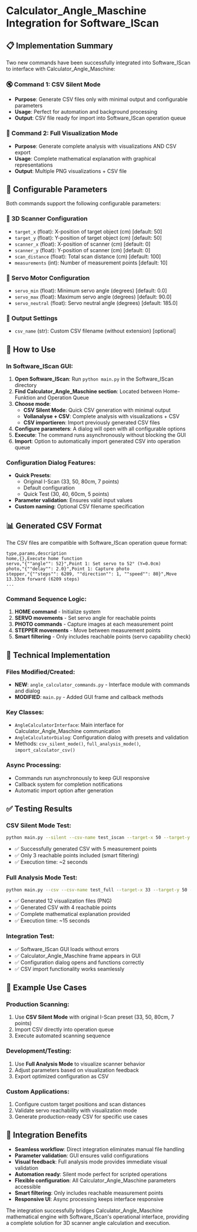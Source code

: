 # Calculator_Angle_Maschine Integration for Software_IScan

## 📋 Implementation Summary

Two new commands have been successfully integrated into Software_IScan to interface with Calculator_Angle_Maschine:

### 🔇 Command 1: CSV Silent Mode
- **Purpose**: Generate CSV files only with minimal output and configurable parameters
- **Usage**: Perfect for automation and background processing
- **Output**: CSV file ready for import into Software_IScan operation queue

### 🎨 Command 2: Full Visualization Mode  
- **Purpose**: Generate complete analysis with visualizations AND CSV export
- **Usage**: Complete mathematical explanation with graphical representations
- **Output**: Multiple PNG visualizations + CSV file

## 🎯 Configurable Parameters

Both commands support the following configurable parameters:

### 📐 3D Scanner Configuration
- `target_x` (float): X-position of target object (cm) [default: 50]
- `target_y` (float): Y-position of target object (cm) [default: 50]  
- `scanner_x` (float): X-position of scanner (cm) [default: 0]
- `scanner_y` (float): Y-position of scanner (cm) [default: 0]
- `scan_distance` (float): Total scan distance (cm) [default: 100]
- `measurements` (int): Number of measurement points [default: 10]

### 🔧 Servo Motor Configuration
- `servo_min` (float): Minimum servo angle (degrees) [default: 0.0]
- `servo_max` (float): Maximum servo angle (degrees) [default: 90.0]
- `servo_neutral` (float): Servo neutral angle (degrees) [default: 185.0]

### 📁 Output Settings
- `csv_name` (str): Custom CSV filename (without extension) [optional]

## 🚀 How to Use

### In Software_IScan GUI:
1. **Open Software_IScan**: Run `python main.py` in the Software_IScan directory
2. **Find Calculator_Angle_Maschine section**: Located between Home-Funktion and Operation Queue
3. **Choose mode**:
   - **CSV Silent Mode**: Quick CSV generation with minimal output
   - **Vollanalyse + CSV**: Complete analysis with visualizations + CSV
   - **CSV importieren**: Import previously generated CSV files
4. **Configure parameters**: A dialog will open with all configurable options
5. **Execute**: The command runs asynchronously without blocking the GUI
6. **Import**: Option to automatically import generated CSV into operation queue

### Configuration Dialog Features:
- **Quick Presets**: 
  - Original I-Scan (33, 50, 80cm, 7 points)
  - Default configuration
  - Quick Test (30, 40, 60cm, 5 points)
- **Parameter validation**: Ensures valid input values
- **Custom naming**: Optional CSV filename specification

## 📊 Generated CSV Format

The CSV files are compatible with Software_IScan operation queue format:

```csv
type,params,description
home,{},Execute home function
servo,"{""angle"": 52}",Point 1: Set servo to 52° (Y=0.0cm)
photo,"{""delay"": 2.0}",Point 1: Capture photo
stepper,"{""steps"": 6209, ""direction"": 1, ""speed"": 80}",Move 13.33cm forward (6209 steps)
...
```

### Command Sequence Logic:
1. **HOME command** - Initialize system
2. **SERVO movements** - Set servo angle for reachable points
3. **PHOTO commands** - Capture images at each measurement point
4. **STEPPER movements** - Move between measurement points
5. **Smart filtering** - Only includes reachable points (servo capability check)

## 🔧 Technical Implementation

### Files Modified/Created:
- **NEW**: `angle_calculator_commands.py` - Interface module with commands and dialog
- **MODIFIED**: `main.py` - Added GUI frame and callback methods

### Key Classes:
- `AngleCalculatorInterface`: Main interface for Calculator_Angle_Maschine communication
- `AngleCalculatorDialog`: Configuration dialog with presets and validation
- Methods: `csv_silent_mode()`, `full_analysis_mode()`, `import_calculator_csv()`

### Async Processing:
- Commands run asynchronously to keep GUI responsive
- Callback system for completion notifications
- Automatic import option after generation

## ✅ Testing Results

### CSV Silent Mode Test:
```bash
python main.py --silent --csv-name test_iscan --target-x 50 --target-y 50 --scan-distance 80 --measurements 5
```
- ✅ Successfully generated CSV with 5 measurement points
- ✅ Only 3 reachable points included (smart filtering)
- ✅ Execution time: ~2 seconds

### Full Analysis Mode Test:
```bash
python main.py --csv --csv-name test_full --target-x 33 --target-y 50 --scan-distance 80 --measurements 7
```
- ✅ Generated 12 visualization files (PNG)
- ✅ Generated CSV with 4 reachable points
- ✅ Complete mathematical explanation provided
- ✅ Execution time: ~15 seconds

### Integration Test:
- ✅ Software_IScan GUI loads without errors
- ✅ Calculator_Angle_Maschine frame appears in GUI
- ✅ Configuration dialog opens and functions correctly
- ✅ CSV import functionality works seamlessly

## 🎯 Example Use Cases

### Production Scanning:
1. Use **CSV Silent Mode** with original I-Scan preset (33, 50, 80cm, 7 points)
2. Import CSV directly into operation queue
3. Execute automated scanning sequence

### Development/Testing:
1. Use **Full Analysis Mode** to visualize scanner behavior
2. Adjust parameters based on visualization feedback
3. Export optimized configuration as CSV

### Custom Applications:
1. Configure custom target positions and scan distances
2. Validate servo reachability with visualization mode
3. Generate production-ready CSV for specific use cases

## 🔄 Integration Benefits

- **Seamless workflow**: Direct integration eliminates manual file handling
- **Parameter validation**: GUI ensures valid configurations
- **Visual feedback**: Full analysis mode provides immediate visual validation
- **Automation ready**: Silent mode perfect for scripted operations
- **Flexible configuration**: All Calculator_Angle_Maschine parameters accessible
- **Smart filtering**: Only includes reachable measurement points
- **Responsive UI**: Async processing keeps interface responsive

The integration successfully bridges Calculator_Angle_Maschine mathematical engine with Software_IScan's operational interface, providing a complete solution for 3D scanner angle calculation and execution.

